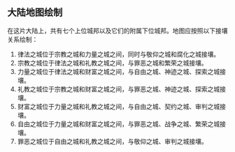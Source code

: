 ## 大陆地图绘制

在这片大陆上，共有七个上位城邦以及它们的附属下位城邦。地图应按照以下接壤关系绘制：

1. 律法之城位于宗教之城和力量之城之间，同时与敬仰之城和腐化之城接壤。
2. 宗教之城位于律法之城和礼教之城之间，与罪恶之城和繁荣之城接壤。
3. 力量之城位于律法之城和财富之城之间，与自由之城、神迹之城、探索之城接壤。
4. 礼教之城位于宗教之城和财富之城之间，与罪恶之城、神迹之城、探索之城接壤。
5. 财富之城位于力量之城和礼教之城之间，与自由之城、契约之城、审判之城接壤。
6. 自由之城位于力量之城和财富之城之间，与罪恶之城、战争之城、繁荣之城接壤。
7. 罪恶之城位于自由之城和礼教之城之间，与敬仰之城、审判之城接壤。
